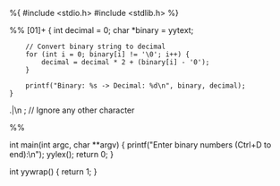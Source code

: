 %{
#include <stdio.h>
#include <stdlib.h>
%}

%%
[01]+  {
        int decimal = 0;
        char *binary = yytext;

        // Convert binary string to decimal
        for (int i = 0; binary[i] != '\0'; i++) {
            decimal = decimal * 2 + (binary[i] - '0');
        }

        printf("Binary: %s -> Decimal: %d\n", binary, decimal);
    }

.|\n    ; // Ignore any other character

%%

int main(int argc, char **argv)
{
    printf("Enter binary numbers (Ctrl+D to end):\n");
    yylex();
    return 0;
}

int yywrap()
{
    return 1;
}
